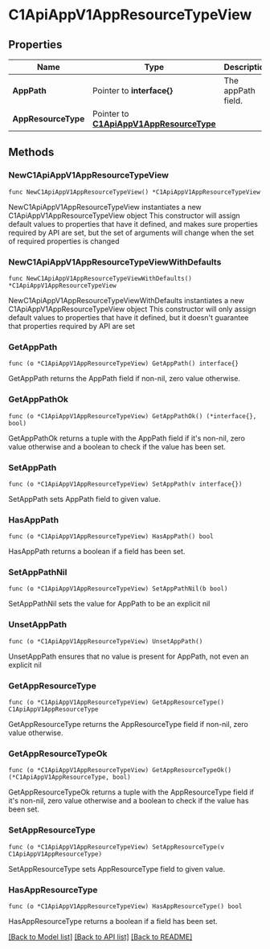 # C1ApiAppV1AppResourceTypeView

## Properties

Name | Type | Description | Notes
------------ | ------------- | ------------- | -------------
**AppPath** | Pointer to **interface{}** | The appPath field. | [optional] 
**AppResourceType** | Pointer to [**C1ApiAppV1AppResourceType**](C1ApiAppV1AppResourceType.md) |  | [optional] 

## Methods

### NewC1ApiAppV1AppResourceTypeView

`func NewC1ApiAppV1AppResourceTypeView() *C1ApiAppV1AppResourceTypeView`

NewC1ApiAppV1AppResourceTypeView instantiates a new C1ApiAppV1AppResourceTypeView object
This constructor will assign default values to properties that have it defined,
and makes sure properties required by API are set, but the set of arguments
will change when the set of required properties is changed

### NewC1ApiAppV1AppResourceTypeViewWithDefaults

`func NewC1ApiAppV1AppResourceTypeViewWithDefaults() *C1ApiAppV1AppResourceTypeView`

NewC1ApiAppV1AppResourceTypeViewWithDefaults instantiates a new C1ApiAppV1AppResourceTypeView object
This constructor will only assign default values to properties that have it defined,
but it doesn't guarantee that properties required by API are set

### GetAppPath

`func (o *C1ApiAppV1AppResourceTypeView) GetAppPath() interface{}`

GetAppPath returns the AppPath field if non-nil, zero value otherwise.

### GetAppPathOk

`func (o *C1ApiAppV1AppResourceTypeView) GetAppPathOk() (*interface{}, bool)`

GetAppPathOk returns a tuple with the AppPath field if it's non-nil, zero value otherwise
and a boolean to check if the value has been set.

### SetAppPath

`func (o *C1ApiAppV1AppResourceTypeView) SetAppPath(v interface{})`

SetAppPath sets AppPath field to given value.

### HasAppPath

`func (o *C1ApiAppV1AppResourceTypeView) HasAppPath() bool`

HasAppPath returns a boolean if a field has been set.

### SetAppPathNil

`func (o *C1ApiAppV1AppResourceTypeView) SetAppPathNil(b bool)`

 SetAppPathNil sets the value for AppPath to be an explicit nil

### UnsetAppPath
`func (o *C1ApiAppV1AppResourceTypeView) UnsetAppPath()`

UnsetAppPath ensures that no value is present for AppPath, not even an explicit nil
### GetAppResourceType

`func (o *C1ApiAppV1AppResourceTypeView) GetAppResourceType() C1ApiAppV1AppResourceType`

GetAppResourceType returns the AppResourceType field if non-nil, zero value otherwise.

### GetAppResourceTypeOk

`func (o *C1ApiAppV1AppResourceTypeView) GetAppResourceTypeOk() (*C1ApiAppV1AppResourceType, bool)`

GetAppResourceTypeOk returns a tuple with the AppResourceType field if it's non-nil, zero value otherwise
and a boolean to check if the value has been set.

### SetAppResourceType

`func (o *C1ApiAppV1AppResourceTypeView) SetAppResourceType(v C1ApiAppV1AppResourceType)`

SetAppResourceType sets AppResourceType field to given value.

### HasAppResourceType

`func (o *C1ApiAppV1AppResourceTypeView) HasAppResourceType() bool`

HasAppResourceType returns a boolean if a field has been set.


[[Back to Model list]](../README.md#documentation-for-models) [[Back to API list]](../README.md#documentation-for-api-endpoints) [[Back to README]](../README.md)


